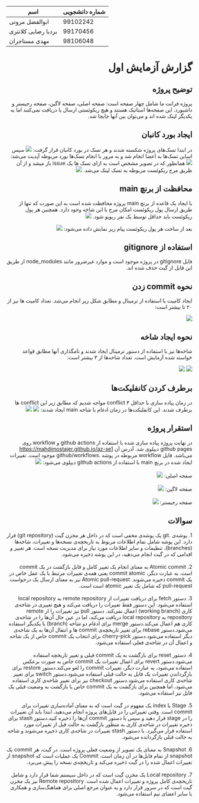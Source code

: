 
| اسم  | شماره دانشجویی |
| ------------- | ------------- |
| ابوالفضل مروتی  | 99102242  |
| بردیا رضایی کلانتری | 99170456  |
| مهدی مستاجران  | 98106048  |


<div dir="rtl">
<h1>گزارش آزمایش اول</h1>

<h2>توضیح پروژه</h2>
پروژه فرانت ما شامل چهار صفحه است: صفحه اصلی، صفحه لاگین، صفحه رجیستر و داشبورد. این صفحه‌ها استاتیک هستند و هیچ ریکوئستی ارسال یا دریافت نمی‌کنند اما به یکدیگر لینک شده اند و می‌توان بین آنها جابجا شد.
<h2>ایجاد بورد کانبان</h2>
<span>در ابتدا تسک‌های پروژه شکسته شدند و هر تسک در بورد کانبان قرار گرفت: </span>
<img src="./src/assets/report1.png" />
سپس اساین تسک‌ها به اعضا انجام شد و به مرور با انجام تسک‌ها بورد مربوطه آپدیت می‌شد:
<img src="./src/assets/report2.png" />
همانطور که در تصویر مشخص است به ازای تسک ها یک issue باز میشد و از آن طریق مرج ریکوئست مربوطه به تسک لینک می‌شد.
<img src="./src/assets/report3.png" />

<h2>
محافظت از برنچ main
</h2>
با ایجاد یک قاعده از برنچ main پروژه محافظت شده است به این صورت که تنها از طریق ارسال پول ریکوئست امکان مرج با این شاخه وجود دارد. همچنین هر پول ریکوئست باید حداقل توسط یک نفر ریویو شود.
<img src="./src/assets/report4.png" />

بعد از ساخت هر پول ریکوئست پیام زیر نمایش داده می‌شود:
<img src="./src/assets/report5.png" />

<h2>
استفاده از gitignore
</h2>
فایل gitignore در پروژه موجود است و موارد غیرضرور مانند node_modules از طریق این فایل از گیت حذف شده اند.

<h2>
نحوه commit زدن
</h2>

ایجاد کامیت با استفاده از ترمینال و مطابق شکل زیر انجام می‌شد. تعداد کامیت ها نیز از ۲۰ تا بیشتر است:

<img src="./src/assets/report6.png" />

<h2>
نحوه ایجاد شاخه
</h2>

شاخه‌ها نیز با استفاده از دستور ترمینال  ایجاد شدند و نامگذاری آنها مطابق قواعد خواسته شده آزمایش است. تعداد شاخه‌ها از ۳ بیشتر است:

<img src="./src/assets/report7.png" />
<img src="./src/assets/report8.png" />

<h2>
برطرف کردن کانفلیکت‌ها
</h2>
در زمان پیاده سازی با حداقل ۳ conflict مواجه شدیم که مطابق زیر این conflict ها برطرف شدند. این کانفلیکت‌ها در زمان ادغام با شاخه main ایجاد شدند:

<img src="./src/assets/report9.png" />
<img src="./src/assets/report10.png" />

<h2>
استقرار پروژه
</h2>
در نهایت پروژه پیاده سازی شده با استفاده از github actions و workflow روی github pages دیپلوی شد. آدرس آن <a href="https://mahdimostajer.github.io/az-se1">https://mahdimostajer.github.io/az-se1</a> می‌باشد.
فایل workflow مربوطه در پوشه .github/workflows موجود است.
تغییرات ایجاد شده در برنچ main با استفاده از github actions دیپلوی می‌شود:
<img src="./src/assets/report11.png" />


<br/>
<br/>
صفحه اصلی:
<img src="./src/assets/report12.png" />
<br/>
<br/>
صفحه لاگین:
<img src="./src/assets/report13.png" />
<br/>
<br/>
صفحه رجیستر:
<img src="./src/assets/report14.png" />

<h2>
سوالات
</h2>
1.	پوشه‌ی .git یک پوشه‌ی مخفی است که در داخل هر مخزن گیت (git repository) قرار دارد. این پوشه شامل تمام اطلاعات مربوط به تاریخچه‌ی نسخه‌ها و تغییرات، شاخه‌ها (branches)، تنظیمات و سایر اطلاعات مورد نیاز برای مدیریت نسخه است. هر تغییر و اقدامی که در گیت انجام می‌دهید، در این پوشه ذخیره می‌شود.
<br/>
<br/>
2.	Atomic commit به معنای انجام یک تغییر کامل و قابل بازگشت در یک commit است. به عبارت دیگر، commit atomic یعنی همه‌ی تغییرات مرتبط با یک عمل خاص در یک commit ذخیره می‌شوند. Atomic pull-request نیز به معنای ارسال یک درخواست pull-request که شامل یک تغییر atomic است است.
<br/>
<br/>
3.	دستور fetch برای دریافت تغییرات از remote repository به local repository استفاده می‌شود. این دستور فقط تغییرات را دریافت می‌کند و هیچ تغییری در شاخه‌ی کاری (working branch) اعمال نمی‌کند. 
دستور pull نیز تغییرات را از remote repository به local repository دریافت می‌کند، اما در عین حال آن‌ها را در شاخه‌ی کاری هم اعمال می‌کند.دستور merge برای ادغام دو شاخه (branch) با یکدیگر استفاده می‌شود.دستور rebase برای تغییر تاریخچه‌ی commit ها و انتقال آن‌ها به یک شاخه‌ی دیگر استفاده می‌شود.دستور cherry-pick برای انتخاب یک commit خاص از یک شاخه و اعمال آن در شاخه‌ی فعلی استفاده می‌شود.
<br/>
<br/>
4.	دستور reset برای بازگشت به یک commit قبلی و تغییر تاریخچه استفاده می‌شود.دستور revert برای اعمال تغییرات یک commit خاص به صورت برعکس استفاده می‌شود، به عبارت دیگر، تغییرات commit را لغو می‌کند.دستور restore برای بازگرداندن تغییرات یک فایل به حالت قبلی استفاده می‌شود.دستور switch برای تغییر شاخه‌ی کاری استفاده می‌شود.دستور checkout نیز برای تغییر شاخه‌ی کاری استفاده می‌شود، اما همچنین برای بازگشت به یک commit خاص یا بازگشت به وضعیت قبلی یک فایل نیز استفاده می‌شود.
<br/>
<br/>
5.	Stage یا index یک مفهوم در گیت است که به معنای آماده‌سازی تغییرات برای commit است. وقتی تغییراتی را در فایل‌های پروژه انجام می‌دهید، ابتدا باید آن تغییرات را در stage قرار دهید و سپس با دستور commit آن‌ها را ذخیره کنید.دستور stash برای ذخیره تغییرات در شاخه‌ی کاری به منظور بازگشت به حالت قبل از تغییرات مورد استفاده قرار می‌گیرد. با دستور stash تغییرات در شاخه‌ی کاری ذخیره می‌شوند و شاخه به حالت قبلی بازگردانده می‌شود.
<br/>
<br/>
6.	 Snapshot به معنای یک تصویر از وضعیت فعلی پروژه است. در گیت، هر commit یک snapshot از تمام فایل‌ها در آن زمان است. Commit یک عملیات است که snapshot از تغییرات اعمال شده را در گیت ذخیره می‌کند و تاریخچه‌ی نسخه را پیش می‌برد.
<br/>
<br/>
7.	Local repository یک مخزن گیت است که در داخل سیستم شما قرار دارد و شامل تاریخچه‌ی کامل پروژه و تغییرات اعمال شده است. Remote repository نیز یک مخزن گیت است که در سرور قرار دارد و به عنوان مرجع اصلی برای هماهنگ‌سازی و همکاری با سایر اعضای تیم استفاده می‌شود.

</div>

